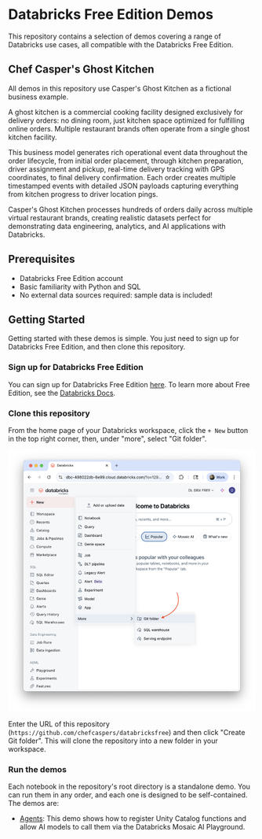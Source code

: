 # Databricks Free Edition Demos

This repository contains a selection of demos covering a range of Databricks use cases, all compatible with the Databricks Free Edition.

## Chef Casper's Ghost Kitchen

All demos in this repository use Casper's Ghost Kitchen as a fictional business example.

A ghost kitchen is a commercial cooking facility designed exclusively for delivery orders: no dining room, just kitchen space optimized for fulfilling online orders. Multiple restaurant brands often operate from a single ghost kitchen facility.

This business model generates rich operational event data throughout the order lifecycle, from initial order placement, through kitchen preparation, driver assignment and pickup, real-time delivery tracking with GPS coordinates, to final delivery confirmation. Each order creates multiple timestamped events with detailed JSON payloads capturing everything from kitchen progress to driver location pings.

Casper's Ghost Kitchen processes hundreds of orders daily across multiple virtual restaurant brands, creating realistic datasets perfect for demonstrating data engineering, analytics, and AI applications with Databricks.

## Prerequisites

- Databricks Free Edition account
- Basic familiarity with Python and SQL
- No external data sources required: sample data is included!

## Getting Started

Getting started with these demos is simple. You just need to sign up for Databricks Free Edition, and then clone this repository.

### Sign up for Databricks Free Edition

You can sign up for Databricks Free Edition [here](https://login.databricks.com/?dbx_source=docs&intent=CE_SIGN_UP). To learn more about Free Edition, see the [Databricks Docs](https://docs.databricks.com/aws/en/getting-started/free-edition).

### Clone this repository

From the home page of your Databricks workspace, click the `+ New` button in the top right corner, then, under "more", select "Git folder".

![New Git Folder](images/new_git_folder.png)

Enter the URL of this repository (`https://github.com/chefcaspers/databricksfree`) and then click "Create Git folder". This will clone the repository into a new folder in your workspace.

### Run the demos

Each notebook in the repository's root directory is a standalone demo. You can run them in any order, and each one is designed to be self-contained. The demos are:

- [Agents](agents.ipynb): This demo shows how to register Unity Catalog functions and allow AI models to call them via the Databricks Mosaic AI Playground.
